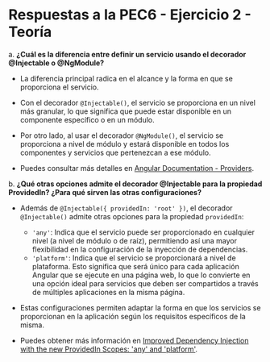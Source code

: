 # Respuestas a la PEC6 - Ejercicio 2 - Teoría

a. **¿Cuál es la diferencia entre definir un servicio usando el decorador @Injectable o @NgModule?**

   - La diferencia principal radica en el alcance y la forma en que se proporciona el servicio.
   
   - Con el decorador `@Injectable()`, el servicio se proporciona en un nivel más granular, lo que significa que puede estar disponible en un componente específico o en un módulo.
   
   - Por otro lado, al usar el decorador `@NgModule()`, el servicio se proporciona a nivel de módulo y estará disponible en todos los componentes y servicios que pertenezcan a ese módulo.

   - Puedes consultar más detalles en [Angular Documentation - Providers](https://angular.io/guide/providers).

b. **¿Qué otras opciones admite el decorador @Injectable para la propiedad ProvidedIn? ¿Para qué sirven las otras configuraciones?**

   - Además de `@Injectable({ providedIn: 'root' })`, el decorador `@Injectable()` admite otras opciones para la propiedad `providedIn`:

     - `'any'`: Indica que el servicio puede ser proporcionado en cualquier nivel (a nivel de módulo o de raíz), permitiendo así una mayor flexibilidad en la configuración de la inyección de dependencias.
     - `'platform'`: Indica que el servicio se proporcionará a nivel de plataforma. Esto significa que será único para cada aplicación Angular que se ejecute en una página web, lo que lo convierte en una opción ideal para servicios que deben ser compartidos a través de múltiples aplicaciones en la misma página.

   - Estas configuraciones permiten adaptar la forma en que los servicios se proporcionan en la aplicación según los requisitos específicos de la misma.

   - Puedes obtener más información en [Improved Dependency Injection with the new ProvidedIn Scopes: 'any' and 'platform'](https://dev.to/christiankohler/improved-dependeny-injection-with-the-new-providedin-scopes-any-and-platform-30bb).

